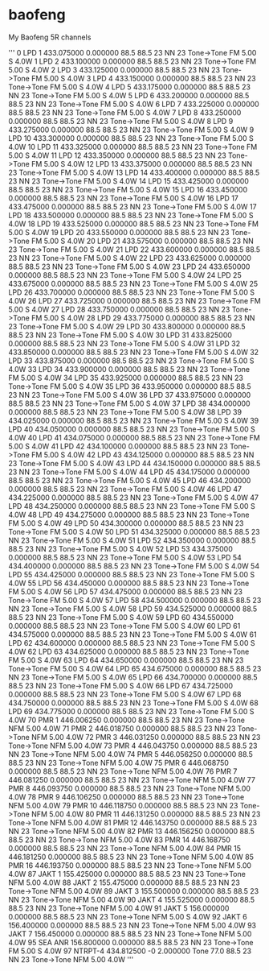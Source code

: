 # baofeng
My Baofeng 5R channels

'''
0	LPD	1	433.075000		0.000000		88.5	88.5	23	NN	23	Tone->Tone	FM	5.00	S	4.0W
1	LPD	2	433.100000		0.000000		88.5	88.5	23	NN	23	Tone->Tone	FM	5.00	S	4.0W
2	LPD	3	433.125000		0.000000		88.5	88.5	23	NN	23	Tone->Tone	FM	5.00	S	4.0W
3	LPD	4	433.150000		0.000000		88.5	88.5	23	NN	23	Tone->Tone	FM	5.00	S	4.0W
4	LPD	5	433.175000		0.000000		88.5	88.5	23	NN	23	Tone->Tone	FM	5.00	S	4.0W
5	LPD	6	433.200000		0.000000		88.5	88.5	23	NN	23	Tone->Tone	FM	5.00	S	4.0W
6	LPD	7	433.225000		0.000000		88.5	88.5	23	NN	23	Tone->Tone	FM	5.00	S	4.0W
7	LPD	8	433.250000		0.000000		88.5	88.5	23	NN	23	Tone->Tone	FM	5.00	S	4.0W
8	LPD	9	433.275000		0.000000		88.5	88.5	23	NN	23	Tone->Tone	FM	5.00	S	4.0W
9	LPD	10	433.300000		0.000000		88.5	88.5	23	NN	23	Tone->Tone	FM	5.00	S	4.0W
10	LPD	11	433.325000		0.000000		88.5	88.5	23	NN	23	Tone->Tone	FM	5.00	S	4.0W
11	LPD	12	433.350000		0.000000		88.5	88.5	23	NN	23	Tone->Tone	FM	5.00	S	4.0W
12	LPD	13	433.375000		0.000000		88.5	88.5	23	NN	23	Tone->Tone	FM	5.00	S	4.0W
13	LPD	14	433.400000		0.000000		88.5	88.5	23	NN	23	Tone->Tone	FM	5.00	S	4.0W
14	LPD	15	433.425000		0.000000		88.5	88.5	23	NN	23	Tone->Tone	FM	5.00	S	4.0W
15	LPD	16	433.450000		0.000000		88.5	88.5	23	NN	23	Tone->Tone	FM	5.00	S	4.0W
16	LPD	17	433.475000		0.000000		88.5	88.5	23	NN	23	Tone->Tone	FM	5.00	S	4.0W
17	LPD	18	433.500000		0.000000		88.5	88.5	23	NN	23	Tone->Tone	FM	5.00	S	4.0W
18	LPD	19	433.525000		0.000000		88.5	88.5	23	NN	23	Tone->Tone	FM	5.00	S	4.0W
19	LPD	20	433.550000		0.000000		88.5	88.5	23	NN	23	Tone->Tone	FM	5.00	S	4.0W
20	LPD	21	433.575000		0.000000		88.5	88.5	23	NN	23	Tone->Tone	FM	5.00	S	4.0W
21	LPD	22	433.600000		0.000000		88.5	88.5	23	NN	23	Tone->Tone	FM	5.00	S	4.0W
22	LPD	23	433.625000		0.000000		88.5	88.5	23	NN	23	Tone->Tone	FM	5.00	S	4.0W
23	LPD	24	433.650000		0.000000		88.5	88.5	23	NN	23	Tone->Tone	FM	5.00	S	4.0W
24	LPD	25	433.675000		0.000000		88.5	88.5	23	NN	23	Tone->Tone	FM	5.00	S	4.0W
25	LPD	26	433.700000		0.000000		88.5	88.5	23	NN	23	Tone->Tone	FM	5.00	S	4.0W
26	LPD	27	433.725000		0.000000		88.5	88.5	23	NN	23	Tone->Tone	FM	5.00	S	4.0W
27	LPD	28	433.750000		0.000000		88.5	88.5	23	NN	23	Tone->Tone	FM	5.00	S	4.0W
28	LPD	29	433.775000		0.000000		88.5	88.5	23	NN	23	Tone->Tone	FM	5.00	S	4.0W
29	LPD	30	433.800000		0.000000		88.5	88.5	23	NN	23	Tone->Tone	FM	5.00	S	4.0W
30	LPD	31	433.825000		0.000000		88.5	88.5	23	NN	23	Tone->Tone	FM	5.00	S	4.0W
31	LPD	32	433.850000		0.000000		88.5	88.5	23	NN	23	Tone->Tone	FM	5.00	S	4.0W
32	LPD	33	433.875000		0.000000		88.5	88.5	23	NN	23	Tone->Tone	FM	5.00	S	4.0W
33	LPD	34	433.900000		0.000000		88.5	88.5	23	NN	23	Tone->Tone	FM	5.00	S	4.0W
34	LPD	35	433.925000		0.000000		88.5	88.5	23	NN	23	Tone->Tone	FM	5.00	S	4.0W
35	LPD	36	433.950000		0.000000		88.5	88.5	23	NN	23	Tone->Tone	FM	5.00	S	4.0W
36	LPD	37	433.975000		0.000000		88.5	88.5	23	NN	23	Tone->Tone	FM	5.00	S	4.0W
37	LPD	38	434.000000		0.000000		88.5	88.5	23	NN	23	Tone->Tone	FM	5.00	S	4.0W
38	LPD	39	434.025000		0.000000		88.5	88.5	23	NN	23	Tone->Tone	FM	5.00	S	4.0W
39	LPD	40	434.050000		0.000000		88.5	88.5	23	NN	23	Tone->Tone	FM	5.00	S	4.0W
40	LPD	41	434.075000		0.000000		88.5	88.5	23	NN	23	Tone->Tone	FM	5.00	S	4.0W
41	LPD	42	434.100000		0.000000		88.5	88.5	23	NN	23	Tone->Tone	FM	5.00	S	4.0W
42	LPD	43	434.125000		0.000000		88.5	88.5	23	NN	23	Tone->Tone	FM	5.00	S	4.0W
43	LPD	44	434.150000		0.000000		88.5	88.5	23	NN	23	Tone->Tone	FM	5.00	S	4.0W
44	LPD	45	434.175000		0.000000		88.5	88.5	23	NN	23	Tone->Tone	FM	5.00	S	4.0W
45	LPD	46	434.200000		0.000000		88.5	88.5	23	NN	23	Tone->Tone	FM	5.00	S	4.0W
46	LPD	47	434.225000		0.000000		88.5	88.5	23	NN	23	Tone->Tone	FM	5.00	S	4.0W
47	LPD	48	434.250000		0.000000		88.5	88.5	23	NN	23	Tone->Tone	FM	5.00	S	4.0W
48	LPD	49	434.275000		0.000000		88.5	88.5	23	NN	23	Tone->Tone	FM	5.00	S	4.0W
49	LPD	50	434.300000		0.000000		88.5	88.5	23	NN	23	Tone->Tone	FM	5.00	S	4.0W
50	LPD	51	434.325000		0.000000		88.5	88.5	23	NN	23	Tone->Tone	FM	5.00	S	4.0W
51	LPD	52	434.350000		0.000000		88.5	88.5	23	NN	23	Tone->Tone	FM	5.00	S	4.0W
52	LPD	53	434.375000		0.000000		88.5	88.5	23	NN	23	Tone->Tone	FM	5.00	S	4.0W
53	LPD	54	434.400000		0.000000		88.5	88.5	23	NN	23	Tone->Tone	FM	5.00	S	4.0W
54	LPD	55	434.425000		0.000000		88.5	88.5	23	NN	23	Tone->Tone	FM	5.00	S	4.0W
55	LPD	56	434.450000		0.000000		88.5	88.5	23	NN	23	Tone->Tone	FM	5.00	S	4.0W
56	LPD	57	434.475000		0.000000		88.5	88.5	23	NN	23	Tone->Tone	FM	5.00	S	4.0W
57	LPD	58	434.500000		0.000000		88.5	88.5	23	NN	23	Tone->Tone	FM	5.00	S	4.0W
58	LPD	59	434.525000		0.000000		88.5	88.5	23	NN	23	Tone->Tone	FM	5.00	S	4.0W
59	LPD	60	434.550000		0.000000		88.5	88.5	23	NN	23	Tone->Tone	FM	5.00	S	4.0W
60	LPD	61	434.575000		0.000000		88.5	88.5	23	NN	23	Tone->Tone	FM	5.00	S	4.0W
61	LPD	62	434.600000		0.000000		88.5	88.5	23	NN	23	Tone->Tone	FM	5.00	S	4.0W
62	LPD	63	434.625000		0.000000		88.5	88.5	23	NN	23	Tone->Tone	FM	5.00	S	4.0W
63	LPD	64	434.650000		0.000000		88.5	88.5	23	NN	23	Tone->Tone	FM	5.00	S	4.0W
64	LPD	65	434.675000		0.000000		88.5	88.5	23	NN	23	Tone->Tone	FM	5.00	S	4.0W
65	LPD	66	434.700000		0.000000		88.5	88.5	23	NN	23	Tone->Tone	FM	5.00	S	4.0W
66	LPD	67	434.725000		0.000000		88.5	88.5	23	NN	23	Tone->Tone	FM	5.00	S	4.0W
67	LPD	68	434.750000		0.000000		88.5	88.5	23	NN	23	Tone->Tone	FM	5.00	S	4.0W
68	LPD	69	434.775000		0.000000		88.5	88.5	23	NN	23	Tone->Tone	FM	5.00	S	4.0W
70	PMR	1	446.006250		0.000000		88.5	88.5	23	NN	23	Tone->Tone	NFM	5.00		4.0W
71	PMR	2	446.018750		0.000000		88.5	88.5	23	NN	23	Tone->Tone	NFM	5.00		4.0W
72	PMR	3	446.031250		0.000000		88.5	88.5	23	NN	23	Tone->Tone	NFM	5.00		4.0W
73	PMR	4	446.043750		0.000000		88.5	88.5	23	NN	23	Tone->Tone	NFM	5.00		4.0W
74	PMR	5	446.056250		0.000000		88.5	88.5	23	NN	23	Tone->Tone	NFM	5.00		4.0W
75	PMR	6	446.068750		0.000000		88.5	88.5	23	NN	23	Tone->Tone	NFM	5.00		4.0W
76	PMR	7	446.081250		0.000000		88.5	88.5	23	NN	23	Tone->Tone	NFM	5.00		4.0W
77	PMR	8	446.093750		0.000000		88.5	88.5	23	NN	23	Tone->Tone	NFM	5.00		4.0W
78	PMR	9	446.106250		0.000000		88.5	88.5	23	NN	23	Tone->Tone	NFM	5.00		4.0W
79	PMR	10	446.118750		0.000000		88.5	88.5	23	NN	23	Tone->Tone	NFM	5.00		4.0W
80	PMR	11	446.131250		0.000000		88.5	88.5	23	NN	23	Tone->Tone	NFM	5.00		4.0W
81	PMR	12	446.143750		0.000000		88.5	88.5	23	NN	23	Tone->Tone	NFM	5.00		4.0W
82	PMR	13	446.156250		0.000000		88.5	88.5	23	NN	23	Tone->Tone	NFM	5.00		4.0W
83	PMR	14	446.168750		0.000000		88.5	88.5	23	NN	23	Tone->Tone	NFM	5.00		4.0W
84	PMR	15	446.181250		0.000000		88.5	88.5	23	NN	23	Tone->Tone	NFM	5.00		4.0W
85	PMR	16	446.193750		0.000000		88.5	88.5	23	NN	23	Tone->Tone	NFM	5.00		4.0W
87	JAKT	1	155.425000		0.000000		88.5	88.5	23	NN	23	Tone->Tone	NFM	5.00		4.0W
88	JAKT	2	155.475000		0.000000		88.5	88.5	23	NN	23	Tone->Tone	NFM	5.00		4.0W
89	JAKT	3	155.500000		0.000000		88.5	88.5	23	NN	23	Tone->Tone	NFM	5.00		4.0W
90	JAKT	4	155.525000		0.000000		88.5	88.5	23	NN	23	Tone->Tone	NFM	5.00		4.0W
91	JAKT	5	156.000000		0.000000		88.5	88.5	23	NN	23	Tone->Tone	NFM	5.00	S	4.0W
92	JAKT	6	156.400000		0.000000		88.5	88.5	23	NN	23	Tone->Tone	NFM	5.00		4.0W
93	JAKT	7	156.450000		0.000000		88.5	88.5	23	NN	23	Tone->Tone	NFM	5.00		4.0W
95	SEA	ANR	156.800000		0.000000		88.5	88.5	23	NN	23	Tone->Tone	FM	5.00	S	4.0W
97	NTRPT-4		434.812500	-0	2.000000	Tone	77.0	88.5	23	NN	23	Tone->Tone	NFM	5.00		4.0W
'''
